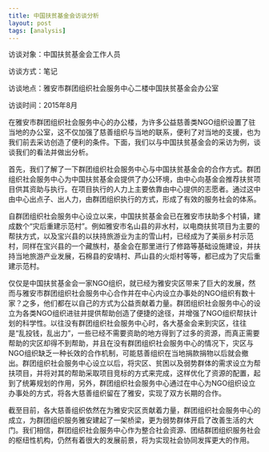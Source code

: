 ```yaml
---
title: 中国扶贫基金会访谈分析
layout: post
tags: [analysis]
---
```

访谈对象：中国扶贫基金会工作人员

访谈方式：笔记

访谈地点：雅安市群团组织社会服务中心二楼中国扶贫基金会办公室

访谈时间：2015年8月

在雅安市群团组织社会服务中心的办公楼，为许多公益慈善类NGO组织设置了驻当地的办公室，这不仅加强了慈善组织与当地的联系，便利了对当地的支援，也为我们前去采访创造了便利的条件。下面，我们以与中国扶贫基金会的采访为例，谈谈我们的看法并做出分析。

首先，我们了解了一下群团组织社会服务中心与中国扶贫基金会的合作方式。群团组织社会服务中心为中国扶贫基金会提供了办公环境，由中心向基金会推荐扶贫项目供其资助与执行。在项目执行的人力上主要依靠由中心提供的志愿者。通过这中由中心出点子、出人力，由群团组织执行的方式，形成了有效的服务社会的体系。

自群团组织社会服务中心设立以来，中国扶贫基金会已在雅安市扶助多个村镇，建成数个“灾后重建示范村”。例如雅安市名山县的非水村，以电商扶贫项目为主要的帮扶方式，以及宝兴县的以扶持旅游业为主的雪山村，已经成为了美丽乡村示范村，同样在宝兴县的一个藏族村，基金会在那里进行了修路等基础设施建设，并扶持当地旅游产业发展，石棉县的安靖村、芦山县的火炬村等等，都已成为了灾后重建示范村。

仅仅是中国扶贫基金会一家NGO组织，就已经为雅安灾区带来了巨大的发展，然而与雅安市群团组织社会服务中心合作并在中心内设立办事处的NGO组织有数十家？之多，他们都在以自己的方式为公益贡献着力量。群团组织社会服务中心的设立为各类NGO组织进驻并提供帮助创造了便捷的途径，并增强了NGO组织帮扶计划的科学性。以往没有群团组织社会服务中心时，各大基金会来到灾区，往往是“乱投钱，乱出力”，一些已经不需要资助的地方得到了过多的资源，而真正需要帮助的灾区却得不到帮助，并且在没有群团组织社会服务中心的情况下，灾区与NGO组织缺乏一种长效的合作机制，可能慈善组织在当地捐款捐物以后就会撤出。群团组织社会服务中心设立以后，将灾区、贫困以及弱势群体的需求设立为帮扶项目，并将对其的帮助采取项目竞标的方式来完成，这样优化了资源的配置，起到了统筹规划的作用，另外，群团组织社会服务中心通过在中心为NGO组织设立办事处的方式，将各大慈善组织留在了雅安，实现了双方长期的合作。

截至目前，各大慈善组织依然在为雅安灾区贡献着力量，群团组织社会服务中心的成立，为群团组织服务雅安建起了一架桥梁，更为弱势群体开启了改善生活的大门。我们相信，群团组织社会服务中心作为整合社会资源、团结群团组织服务社会的枢纽性机构，仍然有着很大的发展前景，将为实现社会协同发挥更大的作用。

